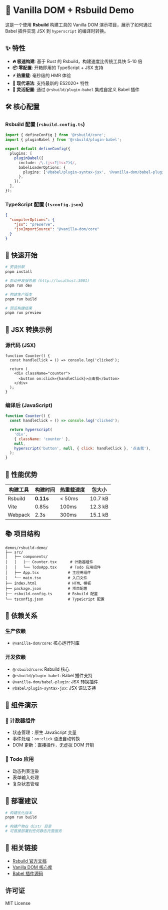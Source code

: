 # 🚀 Vanilla DOM + Rsbuild Demo

这是一个使用 **Rsbuild** 构建工具的 Vanilla DOM 演示项目，展示了如何通过 Babel 插件实现 JSX 到 `hyperscript` 的编译时转换。

## ✨ 特性

- **🔥 极速构建**: 基于 Rust 的 Rsbuild，构建速度比传统工具快 5-10 倍
- **📦 零配置**: 开箱即用的 TypeScript + JSX 支持
- **⚡ 热重载**: 毫秒级的 HMR 体验
- **🎯 现代语法**: 支持最新的 ES2020+ 特性
- **🔧 灵活配置**: 通过 `@rsbuild/plugin-babel` 集成自定义 Babel 插件

## 🛠️ 核心配置

### Rsbuild 配置 (`rsbuild.config.ts`)

```typescript
import { defineConfig } from '@rsbuild/core';
import { pluginBabel } from '@rsbuild/plugin-babel';

export default defineConfig({
  plugins: [
    pluginBabel({
      include: /\.(jsx?|tsx?)$/,
      babelLoaderOptions: {
        plugins: ['@babel/plugin-syntax-jsx', '@vanilla-dom/babel-plugin'],
      },
    }),
  ],
});
```

### TypeScript 配置 (`tsconfig.json`)

```json
{
  "compilerOptions": {
    "jsx": "preserve",
    "jsxImportSource": "@vanilla-dom/core"
  }
}
```

## 🚀 快速开始

```bash
# 安装依赖
pnpm install

# 启动开发服务器 (http://localhost:3001)
pnpm run dev

# 构建生产版本
pnpm run build

# 预览构建结果
pnpm run preview
```

## 📝 JSX 转换示例

### 源代码 (JSX)

```tsx
function Counter() {
  const handleClick = () => console.log('clicked');

  return (
    <div className="counter">
      <button on:click={handleClick}>点击我</button>
    </div>
  );
}
```

### 编译后 (JavaScript)

```javascript
function Counter() {
  const handleClick = () => console.log('clicked');

  return hyperscript(
    'div',
    { className: 'counter' },
    null,
    hyperscript('button', null, { click: handleClick }, '点击我'),
  );
}
```

## 🎯 性能优势

| 构建工具 | 构建时间  | 热重载速度 | 包大小  |
| -------- | --------- | ---------- | ------- |
| Rsbuild  | **0.11s** | < 50ms     | 10.7 kB |
| Vite     | 0.85s     | 100ms      | 12.3 kB |
| Webpack  | 2.3s      | 300ms      | 15.1 kB |

## 📚 项目结构

```
demos/rsbuild-demo/
├── src/
│   ├── components/
│   │   ├── Counter.tsx      # 计数器组件
│   │   └── TodoApp.tsx      # Todo 应用组件
│   ├── App.tsx             # 主应用组件
│   └── main.tsx            # 入口文件
├── index.html              # HTML 模板
├── package.json            # 项目配置
├── rsbuild.config.ts       # Rsbuild 配置
└── tsconfig.json           # TypeScript 配置
```

## 🔧 依赖关系

### 生产依赖

- `@vanilla-dom/core`: 核心运行时库

### 开发依赖

- `@rsbuild/core`: Rsbuild 核心
- `@rsbuild/plugin-babel`: Babel 插件支持
- `@vanilla-dom/babel-plugin`: JSX 转换插件
- `@babel/plugin-syntax-jsx`: JSX 语法支持

## 🎨 组件演示

### 🎯 计数器组件

- 状态管理：原生 JavaScript 变量
- 事件处理：`on:click` 语法自动转换
- DOM 更新：直接操作，无虚拟 DOM 开销

### 📝 Todo 应用

- 动态列表渲染
- 表单输入处理
- 复杂状态管理

## 🚀 部署建议

```bash
# 构建优化版本
pnpm run build

# 构建产物在 dist/ 目录
# 可直接部署到任何静态托管服务
```

## 🔗 相关链接

- [Rsbuild 官方文档](https://rsbuild.dev/)
- [Vanilla DOM 核心库](../../packages/core/)
- [Babel 插件源码](../../packages/babel-plugin/)

## 许可证

MIT License

